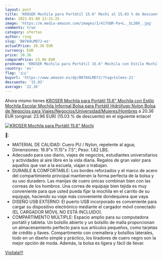 ```yaml
---
layout: post
title: 'KROSER Mochila para Portátil 15.6" Mochi al 15.03 % de descuento'
date: 2021-01-08 12:31:25
image: 'https://m.media-amazon.com/images/I/417UQR-Pa+L._SL200_.jpg'
comments: true
category: ofertas
author: ring
slug: 'B0784LMD7J-es'
actualPrice: 20.36 EUR
currency: EUR
price: 20.36
comparePrice: 23.96 EUR
prodname: 'KROSER Mochila para Portátil 15.6" Mochila con Estilo Mochila Escolar Mochila Informal Bolsa para Portátil Hidrófugo Nylon Bolsa de Negocios para Viajes/Negocios/Universidad/Mujeres/Hombres'
country: 'es'
flag: '🇪🇸'
buyurl: 'https://www.amazon.es/dp/B0784LMD7J/?tag=tolees-21'
descuento: '15.03'
average: '22.16'
---
```


Ahora mismo tienes [KROSER Mochila para Portátil 15.6" Mochila con Estilo Mochila Escolar Mochila Informal Bolsa para Portátil Hidrófugo Nylon Bolsa de Negocios para Viajes/Negocios/Universidad/Mujeres/Hombres](https://www.amazon.es/dp/B0784LMD7J/?tag=tolees-21) a 20.36 EUR (original: 23.96 EUR) (15.03 %  de descuento) en el siguiente enlace!

[![KROSER Mochila para Portátil 15.6" Mochi](https://m.media-amazon.com/images/I/417UQR-Pa+L._SL200_.jpg)](https://www.amazon.es/dp/B0784LMD7J/?tag=tolees-21)

🔎:

- MATERIAL DE CALIDAD: Cuero PU / Nylon, repelente al agua; Dimensiones: 16.9"x 11.15"x 7.5"; Peso: 1.82 LBS.
- Adecuado para uso diario, viajes de negocios, estudiantes universitarios y actividades al aire libre en la vida diaria. Regalos de gran valor para aquellos que van a la escuela, viajan o trabajan.
- DURABLE & COMFORTABLE: Los bordes reforzados y el marco de acero del compartimiento principal mantienen la forma perfecta de la bolsa y su uso duradero. Las manijas de cuero únicas combinan bien con las correas de los hombros. Una correa de equipaje bien tejida es muy conveniente para que usted pueda fijar la mochila en el carrito de su equipaje, haciendo su viaje más conveniente dondequiera que vaya.
- DISEÑO USB EXTERNO: El puerto USB incorporado es conveniente para cargar su dispositivo electrónico mediante el cargador móvil conectado (EL CARGADOR MÓVIL NO ESTÁ INCLUIDO).
- COMPARTIMENTO MÚLTIPLE: Espacio amplio para su computadora portátil y tableta. Un bolsillo abierto y un bolsillo de malla proporcionan un almacenamiento perfecto para sus artículos pequeños, como tarjetas de crédito y llaves. Compartimento con cremallera y bolsillos laterales, todo en un diseño simple y práctico, los tiradores de cuero negro son la mejor opción de moda. Además, la bolsa es ligera y fácil de llevar.

[Visítala!!!](https://www.amazon.es/dp/B0784LMD7J/?tag=tolees-21)
